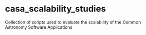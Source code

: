 # casa_scalability_studies
Collection of scripts used to evaluate the scalability of the Common Astronomy Software Applications
